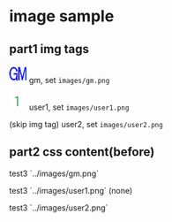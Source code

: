 # image sample

## part1 img tags

![gm](images/gm.png)
gm, set `images/gm.png`

![user1](images/user1.png)
user1, set `images/user1.png`

(skip img tag)
user2, set `images/user2.png`

## part2 css content(before)

<p class="gm">test3 `../images/gm.png` </p>

<p class="user1">test3 `../images/user1.png` (none) </p>

<p class="user2">test3 `../images/user2.png` </p>
